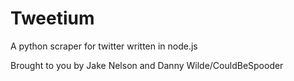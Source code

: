 # Tweetium
A python scraper for twitter written in node.js


Brought to you by Jake Nelson and Danny Wilde/CouldBeSpooder
